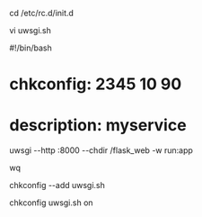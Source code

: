 cd /etc/rc.d/init.d



vi uwsgi.sh



#!/bin/bash

# chkconfig:   2345 10 90

# description:  myservice

uwsgi --http :8000 --chdir /flask_web -w run:app



wq

chkconfig --add uwsgi.sh

chkconfig uwsgi.sh on